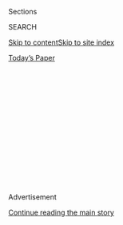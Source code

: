 <div id="app">

<div>

<div>

<div>

<div class="NYTAppHideMasthead css-1q2w90k e1suatyy0">

<div class="section css-ui9rw0 e1suatyy2">

<div class="css-eph4ug er09x8g0">

<div class="css-6n7j50">

</div>

<span class="css-1dv1kvn">Sections</span>

<div class="css-10488qs">

<span class="css-1dv1kvn">SEARCH</span>

</div>

[Skip to content](#site-content)[Skip to site
index](#site-index)

</div>

<div class="css-10698na e1huz5gh0">

</div>

</div>

<div id="masthead-bar-one" class="section hasLinks css-15hmgas e1csuq9d3">

<div class="css-uqyvli e1csuq9d0">

</div>

<div class="css-1uqjmks e1csuq9d1">

</div>

<div class="css-9e9ivx">

[](https://myaccount.nytimes3xbfgragh.onion/auth/login?response_type=cookie&client_id=vi)

</div>

<div class="css-1bvtpon e1csuq9d2">

[Today’s
Paper](https://www.nytimes3xbfgragh.onion/section/todayspaper)

</div>

</div>

</div>

</div>

<div data-aria-hidden="false">

<div id="site-content" data-role="main">

<div>

<div class="css-1aor85t" style="opacity:0.000000001;z-index:-1;visibility:hidden">

<div class="css-1hqnpie">

<div class="css-epjblv">

<span class="css-17xtcya">[Opinion](/section/opinion)</span><span class="css-x15j1o">|</span><span class="css-fwqvlz">America,
We Break It, It’s
Gone</span>

</div>

<div class="css-k008qs">

<div class="css-1iwv8en">

<span class="css-18z7m18"></span>

<div>

</div>

</div>

<span class="css-1n6z4y">https://nyti.ms/2U41vjA</span>

<div class="css-1705lsu">

<div class="css-4xjgmj">

<div class="css-4skfbu" data-role="toolbar" data-aria-label="Social Media Share buttons, Save button, and Comments Panel with current comment count" data-testid="share-tools">

  - 
  - 
  - 
  - 
    
    <div class="css-6n7j50">
    
    </div>

  - 
  - 

</div>

</div>

</div>

</div>

</div>

</div>

<div id="NYT_TOP_BANNER_REGION" class="css-13pd83m">

</div>

<div id="top-wrapper" class="css-1sy8kpn">

<div id="top-slug" class="css-l9onyx">

Advertisement

</div>

[Continue reading the main
story](#after-top)

<div class="ad top-wrapper" style="text-align:center;height:100%;display:block;min-height:250px">

<div id="top" class="place-ad" data-position="top" data-size-key="top">

</div>

</div>

<div id="after-top">

</div>

</div>

<div>

<div class="css-v5btjw etb61u70">

<div class="css-v05ibm etb61u71">

[Opinion](/section/opinion)

</div>

</div>

<div id="sponsor-wrapper" class="css-1hyfx7x">

<div id="sponsor-slug" class="css-19vbshk">

Supported by

</div>

[Continue reading the main
story](#after-sponsor)

<div id="sponsor" class="ad sponsor-wrapper" style="text-align:center;height:100%;display:block">

</div>

<div id="after-sponsor">

</div>

</div>

<div class="css-186x18t">

</div>

<div class="css-1vkm6nb ehdk2mb0">

# America, We Break It, It’s Gone

</div>

Where can we find the leadership to save the U.S.?

<div class="css-18e8msd">

<div class="css-vp77d3 epjyd6m0">

<div class="css-1p10dcb ey68jwv0" data-aria-hidden="true">

[![Thomas L.
Friedman](https://static01.graylady3jvrrxbe.onion/images/2018/04/02/opinion/thomas-l-friedman/thomas-l-friedman-thumbLarge.png
"Thomas L. Friedman")](https://www.nytimes3xbfgragh.onion/by/thomas-l-friedman)

</div>

<div class="css-1baulvz">

By [<span class="css-1baulvz last-byline" itemprop="name">Thomas L.
Friedman</span>](https://www.nytimes3xbfgragh.onion/by/thomas-l-friedman)

<div class="css-8atqhb">

Opinion Columnist

</div>

</div>

</div>

  - June 2,
    2020

  - 
    
    <div class="css-4xjgmj">
    
    <div class="css-pvvomx" data-role="toolbar" data-aria-label="Social Media Share buttons, Save button, and Comments Panel with current comment count" data-testid="share-tools">
    
      - 
      - 
      - 
      - 
        
        <div class="css-6n7j50">
        
        </div>
    
      - 
      - 
    
    </div>
    
    </div>

</div>

<div class="css-79elbk" data-testid="photoviewer-wrapper">

<div class="css-z3e15g" data-testid="photoviewer-wrapper-hidden">

</div>

<div class="css-1a48zt4 ehw59r15" data-testid="photoviewer-children">

![<span class="css-16f3y1r e13ogyst0" data-aria-hidden="true">A memorial
where George Floyd died in the custody of the Minneapolis
police.</span><span class="css-cnj6d5 e1z0qqy90" itemprop="copyrightHolder"><span class="css-1ly73wi e1tej78p0">Credit...</span><span><span>Alyssa
Schukar for The New York
Times</span></span></span>](https://static01.graylady3jvrrxbe.onion/images/2020/06/02/opinion/02friedman1/merlin_173118384_fb527a6b-ce3d-4c04-ab11-ec674d09e8a7-articleLarge.jpg?quality=75&auto=webp&disable=upscale)

</div>

</div>

</div>

<div class="section meteredContent css-1r7ky0e" name="articleBody" itemprop="articleBody">

<div class="css-1fanzo5 StoryBodyCompanionColumn">

<div class="css-53u6y8">

On Nov. 9, 2016, the morning after our last presidential election, [my
column
began](https://www.nytimes3xbfgragh.onion/2016/11/09/opinion/were-near-the-breaking-point.html)
by recalling words from an immigrant, my friend Lesley Goldwasser, who
came to America from Zimbabwe in the 1980s. Surveying our political
scene a few years earlier, Lesley had remarked to me: “You Americans
kick around your country like it’s a football. But it’s not a football.
It’s a Fabergé egg. You can break it.” I then added: “With [Donald
Trump](https://www.nytimes3xbfgragh.onion/2020/06/04/world/americas/trump-george-floyd.html)
now elected president, I have more fear than I’ve ever had in my 63
years that we could do just that — break our country, that we could
become so irreparably divided that our national government will not
function.”

Well, I am now 66, and my fears have all come true — and worse. I am not
at all certain we will be able to conduct a free and fair election in
November or have a peaceful transition of presidential power in January.
We are edging toward a cultural civil war, only this time we are not
lucky: Abraham Lincoln is not the president.

Lincoln, in our darkest, most divisive hour, was able to dig deep into
his soul and find the words “with malice toward none, with charity for
all … let us strive on to finish the work we are in” and establish “a
just and lasting peace among ourselves and with all nations.”

Instead, we have Donald Trump, a man whose first instinct, when the
country is being ripped apart, was to have peaceful protesters
tear-gassed and shoved aside so that he could walk to a nearby church
just for a photo op outside holding a Bible. He did not open that Bible
to read a healing passage. He did not enter the church to host a healing
dialogue. He posed for a photo op to drive up his support among white
evangelicals. Trump was holding the Bible upside down.

</div>

</div>

<div class="css-1fanzo5 StoryBodyCompanionColumn">

<div class="css-53u6y8">

What to do? Where can we find the leadership needed to calm this
situation, deal with its underlying causes and at least get us through
the 2020 election?

Three years ago, I might have hoped that Senate Republicans would step
in and restrain Trump. But now we all know better. The Senate Republican
caucus today is nothing but a political brothel. Mitch McConnell is the
madame. And McConnell and his caucus rent themselves out by the night to
whoever will energize the Republican base to keep them in power and
secure the economic benefits for their wealthiest donors.

Those energizers have been Sarah Palin, the Tea Party, coal companies,
industrial polluters and now Trump’s most rabid supporters. It doesn’t
matter who. The red light is always on above the door of the Senate
G.O.P. caucus room.

How about the social media barons? Will they save us from the toxic
waste they now circulate? Certainly not Facebook’s Mark Zuckerberg, who
is clearly the Rupert Murdoch of his generation. He’s always justifying
his cowardly choices with vacuous bromides about “free speech,” but he’s
obviously just in it for the money — no matter how much his platform is
used to destroy our democracy.

It is interesting to note that scientists tell us that people with the
coronavirus who are loud and obnoxious in a closed room are the biggest
super-spreaders of that pathogen. And internet experts tell us that
people who are loud and obnoxious online are the biggest super-spreaders
of political pathogens. That’s because Facebook’s whole business model
is to encourage and reward enragement because it drives more engagement.
Sorry, help is not on the way from Zuck.

</div>

</div>

<div class="css-1fanzo5 StoryBodyCompanionColumn">

<div class="css-53u6y8">

So where to look? It is not hopeless. I hope America’s principled
business leaders, and there are many, can find a way to come together to
lead a healing discussion, maybe through the Business Roundtable, in the
absence of a president willing and able to do so.

AT\&T Chairman Randall Stephenson eloquently called for exactly this [on
CNBC’s “Squawk
Box”](https://www.cnbc.com/2020/06/02/atts-randall-stephenson-calls-on-fellow-ceos-to-speak-up-for-justice.html)
on Tuesday morning. (AT\&T is a donor to Planet Word, a museum to
promote reading and literacy that my wife is building in Washington,
D.C.)

“All of us C.E.O.s have large African-American employee bodies,” he
said. “We owe it to them to make sure we’re speaking to this and that
we’re asking our policymakers to step up … and just say it: ‘We got a
problem. We have a big problem. And it needs to be dealt with.’”

Stephenson added: “This is about doing justice and making sure that
we’re putting in place procedures … to address what seem to be
constant and recurring injustices … as it relates to interaction of law
enforcement” with the black community.

How can business make an immediate difference? Obviously by empowering
politicians who want to address police reforms, but, just as important,
by amplifying local social entrepreneurs working in disadvantaged
neighborhoods to help their residents realize their full potential.

I am from Minneapolis. I was born in the Northside, a few miles from the
street where George Floyd was killed. No one there is doing more today
to make sure that disadvantaged families in that neighborhood have the
tools to succeed than my friend Sondra Samuels, the C.E.O. and president
**** of the [Northside Achievement
Zone](https://northsideachievement.org/). NAZ is working with parents,
students and local partners to drive a culture shift in predominantly
black North Minneapolis to end multigenerational poverty through
education and building family stability.

Sondra told me the right response to the killing of Floyd has to be
“both/and” not “either/or.” We need both an immediate end to the
looting, burning and infiltration of white supremacist groups that is
destroying the homes and businesses of good people in cities all over
the country *and* we need deeper civil rights, voting rights, education,
environmental and policing reforms for this generation.

</div>

</div>

<div class="css-1fanzo5 StoryBodyCompanionColumn">

<div class="css-53u6y8">

NAZ and its 30 nonprofit partners and schools will tell you that it is a
struggle, often two steps forward and one step back, but they have been
making a quantifiable difference in getting kids the tools to succeed
and get to college, and at the same time providing parents the support
they need to stabilize their homes, increase their parenting skills and
ensure upward mobility.

NAZ has also significantly increased access to quality early-learning
opportunities for the 1,000 families it works with and helped provide
measurable improvements in reading proficiency and other learning
metrics critical for life success.

If you are depressed and want to do something that will have a lasting
impact for the common good — not just denounce looters and scream at
Trump on your television screen — check out the NAZ website *and hit the
donate button\!*

Finally, I think remarkable leadership is coming from some local
politicians — so many great mayors of all colors and political stripes.
Every time I hear Atlanta Mayor Keisha Lance Bottoms speak — whether
about dealing with the coronavirus, injustice or the rioting in her town
— I want to ask Joe Biden: “Are you interviewing her for vice
president?”

</div>

</div>

<div class="css-79elbk" data-testid="photoviewer-wrapper">

<div class="css-z3e15g" data-testid="photoviewer-wrapper-hidden">

</div>

<div class="css-1a48zt4 ehw59r15" data-testid="photoviewer-children">

![<span class="css-16f3y1r e13ogyst0" data-aria-hidden="true">Atlanta’s
mayor, Keisha Lance Bottoms, introduced Joe Biden during a meeting with
mayors in
November.</span><span class="css-cnj6d5 e1z0qqy90" itemprop="copyrightHolder"><span class="css-1ly73wi e1tej78p0">Credit...</span><span>Demetrius
Freeman for The New York
Times</span></span>](https://static01.graylady3jvrrxbe.onion/images/2020/06/02/opinion/02friedman2/merlin_164800188_38a6536e-2486-41b3-b696-dcdab453a9c4-articleLarge.jpg?quality=75&auto=webp&disable=upscale)

</div>

</div>

<div class="css-1fanzo5 StoryBodyCompanionColumn">

<div class="css-53u6y8">

And I was really impressed how, to help quell the violence in Atlanta,
she enlisted the local rapper Killer Mike at her press conference, who
told the city:

“It is your duty not to burn your own house down for anger with an
enemy. It is your duty to fortify your own house so that you may be a
house of refuge in times of organization. Now is the time to plot, plan,
strategize, organize and mobilize. It is time to beat up prosecutors you
don’t like at the voting booth. It is time to hold mayoral offices
accountable, chiefs and deputy chiefs. I’d like to appreciate our mayor
for talking to us like a black mama and telling us to take our ass home,
and I’d like to thank my friends for convincing me to come here.”

Help is not on the way from this White House or this G.O.P., but the
country is full of problem-solvers. We need to ignore Trump as much as
possible; he’s made himself part of the problem. But we can connect,
elevate, amplify and empower the business leaders, social entrepreneurs
and local leaders who are rising and ready to be the solution.

*The Times is committed to publishing* [*a diversity of
letters*](https://www.nytimes3xbfgragh.onion/2019/01/31/opinion/letters/letters-to-editor-new-york-times-women.html)
*to the editor. We’d like to hear what you think about this or any of
our articles. Here are some*
[*tips*](https://help.nytimes3xbfgragh.onion/hc/en-us/articles/115014925288-How-to-submit-a-letter-to-the-editor)*.
And here’s our email:*
[*letters@NYTimes.com*](mailto:letters@NYTimes.com)*.*

*Follow The New York Times Opinion section on*
[*Facebook*](https://www.facebookcorewwwi.onion/nytopinion)*,* [*Twitter
(@NYTopinion)*](http://twitter.com/NYTOpinion) *and*
[*Instagram*](https://www.instagram.com/nytopinion/)*.*

</div>

</div>

</div>

<div>

</div>

<div>

</div>

<div>

</div>

<div>

<div id="bottom-wrapper" class="css-1ede5it">

<div id="bottom-slug" class="css-l9onyx">

Advertisement

</div>

[Continue reading the main
story](#after-bottom)

<div id="bottom" class="ad bottom-wrapper" style="text-align:center;height:100%;display:block;min-height:90px">

</div>

<div id="after-bottom">

</div>

</div>

</div>

</div>

</div>

## Site Index

<div>

</div>

## Site Information Navigation

  - [© <span>2020</span> <span>The New York Times
    Company</span>](https://help.nytimes3xbfgragh.onion/hc/en-us/articles/115014792127-Copyright-notice)

<!-- end list -->

  - [NYTCo](https://www.nytco.com/)
  - [Contact
    Us](https://help.nytimes3xbfgragh.onion/hc/en-us/articles/115015385887-Contact-Us)
  - [Work with us](https://www.nytco.com/careers/)
  - [Advertise](https://nytmediakit.com/)
  - [T Brand Studio](http://www.tbrandstudio.com/)
  - [Your Ad
    Choices](https://www.nytimes3xbfgragh.onion/privacy/cookie-policy#how-do-i-manage-trackers)
  - [Privacy](https://www.nytimes3xbfgragh.onion/privacy)
  - [Terms of
    Service](https://help.nytimes3xbfgragh.onion/hc/en-us/articles/115014893428-Terms-of-service)
  - [Terms of
    Sale](https://help.nytimes3xbfgragh.onion/hc/en-us/articles/115014893968-Terms-of-sale)
  - [Site
    Map](https://spiderbites.nytimes3xbfgragh.onion)
  - [Help](https://help.nytimes3xbfgragh.onion/hc/en-us)
  - [Subscriptions](https://www.nytimes3xbfgragh.onion/subscription?campaignId=37WXW)

</div>

</div>

</div>

</div>
